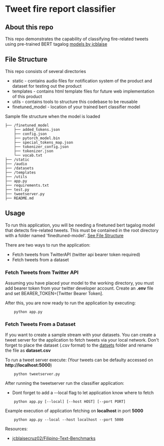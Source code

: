 # Tweet fire report classifier
## About this repo
This repo demonstrates the capability of classifying fire-related tweets using pre-trained BERT tagalog [models by jcblaise](https://huggingface.co/jcblaise) 

## File Structure
This repo consists of several directories
* static - contains audio files for notification system of the product and dataset for testing out the product
* templates - contains html template files for future web implementation of this product
* utils - contains tools to structure this codebase to be reusable
* finetuned_model - location of your trained bert classifier model

Sample file structure when the model is loaded
```
├── /finetuned_model
    ├── added_tokens.json
    ├── config.json
    ├── pytorch_model.bin
    ├── special_tokens_map.json
    ├── tokenizer_config.json
    ├── tokenizer.json
    └── vocab.txt
├── /static
├── /audio
├── /datasets
├── /templates
├── /utils
├── app.py
├── requirements.txt
├── test.py
├── tweetserver.py
├── README.md

```

## Usage
To run this application, you will be needing a finetuned bert tagalog model that detects fire-related tweets. This must be contained in the root directory with a folder named 'finedtuned-model'. [See File Structure](#file-structure)

There are two ways to run the application:
- Fetch tweets from TwitterAPI (twitter api bearer token required)
- Fetch tweets from a dataset

### Fetch Tweets from Twitter API
Assuming you have placed your model to the working directory, you must add bearer token from your twitter developer account. Create an **.env** file and set BEARER_TOKEN=[Twitter Bearer Token].

After this, you are now ready to run the application by executing:

```
    python app.py
```
### Fetch Tweets From a Dataset
If you want to create a sample stream with your datasets. You can create a tweet server for the application to fetch tweets via your local network. Don't forget to place the dataset (.csv format) to the [datsets](#file-structure) folder and rename the file as **dataset.csv**

To run a tweet server execute:
(Your tweets can be defaulty accessed on **http://localhost:5000**)
```
    python tweetserver.py
```
After running the tweetserver run the classifier application:
- Dont forget to add a --local flag to let application know where to fetch

```
    python app.py [--local] [--host HOST] [--port PORT] 
```
Example execution of application fetching on **localhost** in port **5000**
```
    python app.py --local --host localhost --port 5000
```

Resources:
* [jcblaisecruz02/Filipino-Text-Benchmarks](https://github.com/jcblaisecruz02/Filipino-Text-Benchmark)
